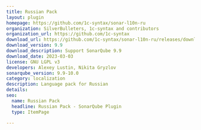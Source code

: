 ```yaml
---
title: Russian Pack
layout: plugin
homepage: https://github.com/1c-syntax/sonar-l10n-ru
organization: SilverBulleters, 1c-syntax and contributors
organization_url: https://github.com/1c-syntax
download_url: https://github.com/1c-syntax/sonar-l10n-ru/releases/download/v9.9/sonar-l10n-ru-plugin-9.9.jar
download_version: 9.9
download_description: Support SonarQube 9.9
download_date: 2023-03-03
license: GNU LGPL v3
developers: Alexey Lustin, Nikita Gryzlov
sonarqube_version: 9.9-10.0
category: localization
description: Language pack for Russian
details: 
seo:
  name: Russian Pack
  headline: Russian Pack - SonarQube Plugin
  type: ItemPage

---
```

